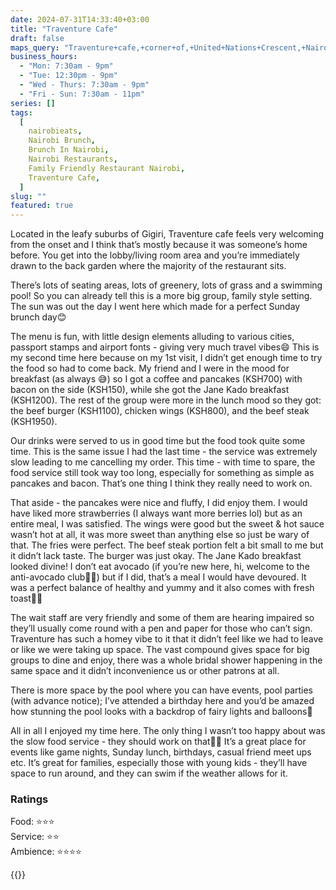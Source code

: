 ```yaml
---
date: 2024-07-31T14:33:40+03:00
title: "Traventure Cafe"
draft: false
maps_query: "Traventure+cafe,+corner+of,+United+Nations+Crescent,+Nairobi"
business_hours:
  - "Mon: 7:30am - 9pm"
  - "Tue: 12:30pm - 9pm"
  - "Wed - Thurs: 7:30am - 9pm"
  - "Fri - Sun: 7:30am - 11pm"
series: []
tags:
  [
    nairobieats,
    Nairobi Brunch,
    Brunch In Nairobi,
    Nairobi Restaurants,
    Family Friendly Restaurant Nairobi,
    Traventure Cafe,
  ]
slug: ""
featured: true
---
```


Located in the leafy suburbs of Gigiri, Traventure cafe feels very welcoming from the onset and I think that’s mostly because it was someone’s home before. You get into the lobby/living room area and you’re immediately drawn to the back garden where the majority of the restaurant sits.

There’s lots of seating areas, lots of greenery, lots of grass and a swimming pool! So you can already tell this is a more big group, family style setting. The sun was out the day I went here which made for a perfect Sunday brunch day😊

The menu is fun, with little design elements alluding to various cities, passport stamps and airport fonts - giving very much travel vibes😄 This is my second time here because on my 1st visit, I didn’t get enough time to try the food so had to come back. My friend and I were in the mood for breakfast (as always 😅) so I got a coffee and pancakes (KSH700) with bacon on the side (KSH150), while she got the Jane Kado breakfast (KSH1200). The rest of the group were more in the lunch mood so they got: the beef burger (KSH1100), chicken wings (KSH800), and the beef steak (KSH1950).

Our drinks were served to us in good time but the food took quite some time. This is the same issue I had the last time - the service was extremely slow leading to me cancelling my order. This time - with time to spare, the food service still took way too long, especially for something as simple as pancakes and bacon. That’s one thing I think they really need to work on.

That aside - the pancakes were nice and fluffy, I did enjoy them. I would have liked more strawberries (I always want more berries lol) but as an entire meal, I was satisfied. The wings were good but the sweet & hot sauce wasn’t hot at all, it was more sweet than anything else so just be wary of that. The fries were perfect. The beef steak portion felt a bit small to me but it didn’t lack taste. The burger was just okay. The Jane Kado breakfast looked divine! I don’t eat avocado (if you’re new here, hi, welcome to the anti-avocado club👋🏾) but if I did, that’s a meal I would have devoured. It was a perfect balance of healthy and yummy and it also comes with fresh toast👌🏾

The wait staff are very friendly and some of them are hearing impaired so they’ll usually come round with a pen and paper for those who can’t sign. Traventure has such a homey vibe to it that it didn’t feel like we had to leave or like we were taking up space. The vast compound gives space for big groups to dine and enjoy, there was a whole bridal shower happening in the same space and it didn’t inconvenience us or other patrons at all.

There is more space by the pool where you can have events, pool parties (with advance notice); I’ve attended a birthday here and you’d be amazed how stunning the pool looks with a backdrop of fairy lights and balloons🎈

All in all I enjoyed my time here. The only thing I wasn’t too happy about was the slow food service - they should work on that👌🏾 It’s a great place for events like game nights, Sunday lunch, birthdays, casual friend meet ups etc. It’s great for families, especially those with young kids - they’ll have space to run around, and they can swim if the weather allows for it.

### Ratings

Food: ⭐️⭐️⭐️<br>
Service: ⭐️⭐️<br>
Ambience: ⭐️⭐️⭐️⭐️<br>

{{<remote-image-gallery key="traventure-cafe">}}
